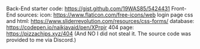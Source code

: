 Back-End starter code:
https://gist.github.com/19WAS85/5424431
Front-End sources:
icon:
	https://www.flaticon.com/free-icons/web
login page css and html:
	https://www.sliderrevolution.com/resources/css-forms/
database:
  https://codepen.io/naikjavaid/pen/XPrpjr
404 page:
    https://pizzachips.xyz/404
    (And NO I did not steal it. The source code was provided to me via Discord.)
